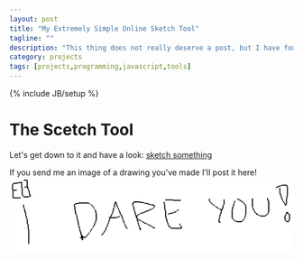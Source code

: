 ```yaml
---
layout: post
title: "My Extremely Simple Online Sketch Tool"
tagline: ""
description: "This thing does not really deserve a post, but I have found myself using it from time to time when I don't want any UI fuzz. Just screenestate for drawing some rather ugly UML charts or such."
category: projects
tags: [projects,programming,javascript,tools]
---
```

{% include JB/setup %}
<h1>The Scetch Tool</h1>

<p>Let's get down to it and have a look: <a href="http://alexanderbrevig.com/hosting/sketch/">sketch something</a></p>

<p>If you send me an image of a drawing you've made I'll post it here!
<img src="/assets/images/screencaps/idareyou.png" alt="I Dare You" /></p>
